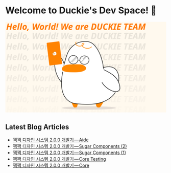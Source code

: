 # Welcome to Duckie's Dev Space! 🥳

![](/assets/dev_banner.svg)

## Latest Blog Articles

<!-- BLOG-POST-LIST:START -->
- [꽥꽥 디자인 시스템 2.0.0 개발기 — Aide](https://blog.duckie.team/%EA%BD%A5%EA%BD%A5-%EB%94%94%EC%9E%90%EC%9D%B8-%EC%8B%9C%EC%8A%A4%ED%85%9C-2-0-0-%EA%B0%9C%EB%B0%9C%EA%B8%B0-aide-b64c40e52e28?source=rss----f4cd2e25357---4)
- [꽥꽥 디자인 시스템 2.0.0 개발기 — Sugar Components &lpar;2&rpar;](https://blog.duckie.team/%EA%BD%A5%EA%BD%A5-%EB%94%94%EC%9E%90%EC%9D%B8-%EC%8B%9C%EC%8A%A4%ED%85%9C-2-0-0-%EA%B0%9C%EB%B0%9C%EA%B8%B0-sugar-components-2-1f98c15b6d1d?source=rss----f4cd2e25357---4)
- [꽥꽥 디자인 시스템 2.0.0 개발기 — Sugar Components &lpar;1&rpar;](https://blog.duckie.team/%EA%BD%A5%EA%BD%A5-%EB%94%94%EC%9E%90%EC%9D%B8-%EC%8B%9C%EC%8A%A4%ED%85%9C-2-0-0-%EA%B0%9C%EB%B0%9C%EA%B8%B0-sugar-components-1-2e0a625ee1e7?source=rss----f4cd2e25357---4)
- [꽥꽥 디자인 시스템 2.0.0 개발기 — Core Testing](https://blog.duckie.team/%EA%BD%A5%EA%BD%A5-%EB%94%94%EC%9E%90%EC%9D%B8-%EC%8B%9C%EC%8A%A4%ED%85%9C-2-0-0-%EA%B0%9C%EB%B0%9C%EA%B8%B0-core-testing-8a7bb18656d4?source=rss----f4cd2e25357---4)
- [꽥꽥 디자인 시스템 2.0.0 개발기 — Core](https://blog.duckie.team/%EA%BD%A5%EA%BD%A5-%EB%94%94%EC%9E%90%EC%9D%B8-%EC%8B%9C%EC%8A%A4%ED%85%9C-2-0-0-%EA%B0%9C%EB%B0%9C%EA%B8%B0-core-6c935b3d2aa1?source=rss----f4cd2e25357---4)
<!-- BLOG-POST-LIST:END -->
